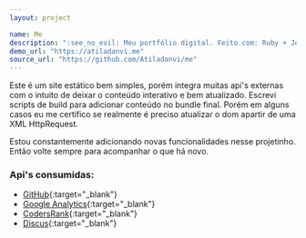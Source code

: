 ```yaml
---
layout: project

name: Me
description: ":see_no_evil: Meu portfólio digital. Feito com: Ruby + Jekyll + Vanilla."
demo_url: "https://atiladanvi.me"
source_url: "https://github.com/Atiladanvi/me"
---
```


Este é um site estático bem simples, porém integra muitas api's externas
com o intuito de deixar o conteúdo interativo e bem atualizado.
Escrevi scripts de build para adicionar conteúdo no bundle final.
Porém em alguns casos eu me certifico se realmente é preciso atualizar o dom apartir de uma XML HttpRequest.

Estou constantemente adicionando novas funcionalidades nesse projetinho.
Então volte sempre para acompanhar o que há novo.

### Api's consumidas:
 * [GitHub](https://github.com){:target="_blank"}
 * [Google Analytics](https://analytics.google.com/analytics/web){:target="_blank"}
 * [CodersRank](https://codersrank.io){:target="_blank"}
 * [Discus](https://disqus.com){:target="_blank"}

